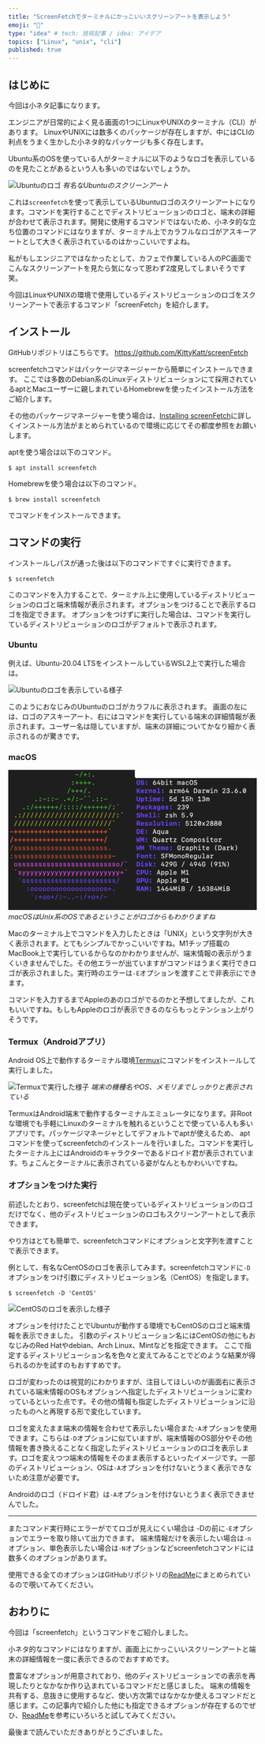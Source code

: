 ```yaml
---
title: "ScreenFetchでターミナルにかっこいいスクリーンアートを表示しよう"
emoji: "🌈"
type: "idea" # tech: 技術記事 / idea: アイデア
topics: ["Linux", "unix", "cli"]
published: true
---
```


## はじめに

今回は小ネタ記事になります。

エンジニアが日常的によく見る画面の1つにLinuxやUNIXのターミナル（CLI）があります。
LinuxやUNIXには数多くのパッケージが存在しますが、中にはCLIの利点をうまく生かした小ネタ的なパッケージも多く存在します。

Ubuntu系のOSを使っている人がターミナルに以下のようなロゴを表示しているのを見たことがあるという人も多いのではないでしょうか。

![Ubuntuのロゴ](/images/screenart-installation/image01.png)
*有名なUbuntuのスクリーンアート*

これは`screenfetch`を使って表示しているUbuntuロゴのスクリーンアートになります。コマンドを実行することでディストリビューションのロゴと、端末の詳細が合わせて表示されます。開発に使用するコマンドではないため、小ネタ的な立ち位置のコマンドにはなりますが、ターミナル上でカラフルなロゴがアスキーアートとして大きく表示されているのはかっこいいですよね。

私がもしエンジニアではなかったとして、カフェで作業している人のPC画面でこんなスクリーンアートを見たら気になって思わず2度見してしまいそうです笑。

今回はLinuxやUNIXの環境で使用しているディストリビューションのロゴをスクリーンアートで表示するコマンド「screenFetch」を紹介します。

## インストール

GitHubリポジトリはこちらです。
https://github.com/KittyKatt/screenFetch

screenfetchコマンドはパッケージマネージャーから簡単にインストールできます。
ここでは多数のDebian系のLinuxディストリビューションにて採用されているaptとMacユーザーに親しまれているHomebrewを使ったインストール方法をご紹介します。

その他のパッケージマネージャーを使う場合は、[Installing screenFetch](https://github.com/KittyKatt/screenFetch/wiki/Installation)に詳しくインストール方法がまとめられているので環境に応じてその都度参照をお願いします。

aptを使う場合は以下のコマンド。

```shell:apt
$ apt install screenfetch
```

Homebrewを使う場合は以下のコマンド。

```shell:Homebrew
$ brew install screenfetch
```

でコマンドをインストールできます。

## コマンドの実行

インストールしパスが通った後は以下のコマンドですぐに実行できます。

```shell
$ screenfetch
```

このコマンドを入力することで、ターミナル上に使用しているディストリビューションのロゴと端末情報が表示されます。オプションをつけることで表示するロゴを指定できます。
オプションをつけずに実行した場合は、コマンドを実行しているディストリビューションのロゴがデフォルトで表示されます。

### Ubuntu

例えば、Ubuntu-20.04 LTSをインストールしているWSL2上で実行した場合は。

![Ubuntuのロゴを表示している様子](/images/screenart-installation/image02.png)

このようにおなじみのUbuntuのロゴがカラフルに表示されます。
画面の左には、ロゴのアスキーアート、右にはコマンドを実行している端末の詳細情報が表示されます。ユーザー名は隠していますが、端末の詳細についてかなり細かく表示されるのが驚きです。

### macOS

![macで実行した様子](/images/screenart-installation/image03.png)
*macOSはUnix系のOSであるということがロゴからもわかりますね*

Macのターミナル上でコマンドを入力したときは「UNIX」という文字列が大きく表示されます。とてもシンプルでかっこいいですね。M1チップ搭載のMacBook上で実行しているからなのかわかりませんが、端末情報の表示がうまくいきませんでした。その他エラーが出ていますがコマンドはうまく実行できロゴが表示されました。実行時のエラーは`-E`オプションを渡すことで非表示にできます。

コマンドを入力するまでAppleのあのロゴがでるのかと予想してましたが、これもいいですね。もしもAppleのロゴが表示できるのならもっとテンション上がりそうです。

### Termux（Androidアプリ）

Android OS上で動作するターミナル環境[Termux](https://play.google.com/store/apps/details?id=com.termux&hl=ja&gl=US)にコマンドをインストールして実行しました。

![Termuxで実行した様子](/images/screenart-installation/image04.png)
*端末の機種名やOS、メモリまでしっかりと表示されている*

TermuxはAndroid端末で動作するターミナルエミュレータになります。非Rootな環境でも手軽にLinuxのターミナルを触れるということで使っている人も多いアプリです。パッケージマネージャとしてデフォルトでaptが使えるため、 aptコマンドを使ってscreenfetchのインストールを行いました。コマンドを実行したターミナル上にはAndroidのキャラクターであるドロイド君が表示されています。ちょこんとターミナルに表示されている姿がなんともかわいいですね。

### オプションをつけた実行

前述したとおり、screenfetchは現在使っているディストリビューションのロゴだけでなく、他のディストリビューションのロゴもスクリーンアートとして表示できます。

やり方はとても簡単で、screenfetchコマンドにオプションと文字列を渡すことで表示できます。

例として、有名なCentOSのロゴを表示してみます。screenfetchコマンドに`-D`オプションをつけ引数にディストリビューション名（CentOS）を指定します。

```shell
$ screenfetch -D 'CentOS'
```

![CentOSのロゴを表示した様子](/images/screenart-installation/image05.png)

オプションを付けたことでUbuntuが動作する環境でもCentOSのロゴと端末情報を表示できました。
引数のディストリビューション名にはCentOSの他にもおなじみのRed Hatやdebian、Arch Linux、Mintなどを指定できます。
ここで指定するディストリビューション名を色々と変えてみることでどのような結果が得られるのかを試すのもおすすめです。

ロゴが変わったのは視覚的にわかりますが、注目してほしいのが画面右に表示されている端末情報のOSもオプションへ指定したディストリビューションに変わっているといった点です。その他の情報も指定したディストリビューションに沿ったものへと再現する形で変化しています。

ロゴを変えたまま端末の情報を合わせて表示したい場合また`-A`オプションを使用できます。こちらは`-D`オプションに似ていますが、端末情報のOS部分やその他情報を書き換えることなく指定したディストリビューションのロゴを表示します。ロゴを変えつつ端末の情報をそのまま表示するといったイメージです。一部のディストリビューション、OSは`-A`オプションを付けないとうまく表示できないため注意が必要です。

Androidのロゴ（ドロイド君）は`-A`オプションを付けないとうまく表示できませんでした。

---

またコマンド実行時にエラーがでてロゴが見えにくい場合は -Dの前に`-E`オプションでエラーを取り除いて出力できます。
端末情報だけを表示したい場合は`-n`オプション、単色表示したい場合は`-N`オプションなどscreenfetchコマンドには数多くのオプションがあります。

使用できる全てのオプションはGitHubリポジトリの[ReadMe](https://github.com/KittyKatt/screenFetch#running-screenfetch)にまとめられているので覗いてみてください。

## おわりに

今回は「screenfetch」というコマンドをご紹介しました。

小ネタ的なコマンドにはなりますが、画面上にかっこいいスクリーンアートと端末の詳細情報を一度に表示できるのでおすすめです。

豊富なオプションが用意されており、他のディストリビューションでの表示を再現したりとなかなか作り込まれているコマンドだと感じました。
端末の情報を共有する、息抜きに使用するなど、使い方次第ではなかなか使えるコマンドだと感じます。この記事内で紹介した他にも指定できるオプションが存在するのでぜひ、[ReadMe](https://github.com/KittyKatt/screenFetch#running-screenfetch)を参考にいろいろと試してみてください。

最後まで読んでいただきありがとうございました。
